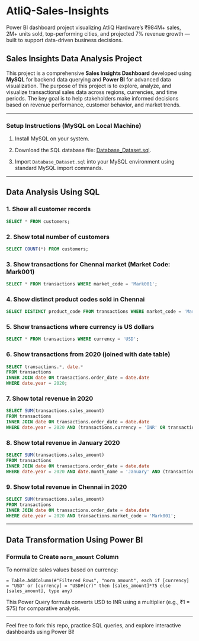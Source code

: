 # AtliQ-Sales-Insights
Power BI dashboard project visualizing AtliQ Hardware’s ₹984M+ sales, 2M+ units sold, top-performing cities, and projected 7% revenue growth — built to support data-driven business decisions.

## Sales Insights Data Analysis Project

This project is a comprehensive **Sales Insights Dashboard** developed using **MySQL** for backend data querying and **Power BI** for advanced data visualization. The purpose of this project is to explore, analyze, and visualize transactional sales data across regions, currencies, and time periods. The key goal is to help stakeholders make informed decisions based on revenue performance, customer behavior, and market trends.

---

### Setup Instructions (MySQL on Local Machine)

1. Install MySQL on your system.

2. Download the SQL database file: [Database\_Dataset.sql](.https://github.com/chowhan123/AtliQ-Sales-Insights/blob/main/README.md).
   
3. Import `Database_Dataset.sql` into your MySQL environment using standard MySQL import commands.

---

## Data Analysis Using SQL

### 1. Show all customer records

```sql
SELECT * FROM customers;
```

### 2. Show total number of customers

```sql
SELECT COUNT(*) FROM customers;
```

### 3. Show transactions for Chennai market (Market Code: Mark001)

```sql
SELECT * FROM transactions WHERE market_code = 'Mark001';
```

### 4. Show distinct product codes sold in Chennai

```sql
SELECT DISTINCT product_code FROM transactions WHERE market_code = 'Mark001';
```

### 5. Show transactions where currency is US dollars

```sql
SELECT * FROM transactions WHERE currency = 'USD';
```

### 6. Show transactions from 2020 (joined with date table)

```sql
SELECT transactions.*, date.*
FROM transactions
INNER JOIN date ON transactions.order_date = date.date
WHERE date.year = 2020;
```

### 7. Show total revenue in 2020

```sql
SELECT SUM(transactions.sales_amount)
FROM transactions
INNER JOIN date ON transactions.order_date = date.date
WHERE date.year = 2020 AND (transactions.currency = 'INR' OR transactions.currency = 'USD');
```

### 8. Show total revenue in January 2020

```sql
SELECT SUM(transactions.sales_amount)
FROM transactions
INNER JOIN date ON transactions.order_date = date.date
WHERE date.year = 2020 AND date.month_name = 'January' AND (transactions.currency = 'INR' OR transactions.currency = 'USD');
```

### 9. Show total revenue in Chennai in 2020

```sql
SELECT SUM(transactions.sales_amount)
FROM transactions
INNER JOIN date ON transactions.order_date = date.date
WHERE date.year = 2020 AND transactions.market_code = 'Mark001';
```

---

## Data Transformation Using Power BI

### Formula to Create `norm_amount` Column

To normalize sales values based on currency:

```powerquery
= Table.AddColumn(#"Filtered Rows", "norm_amount", each if [currency] = "USD" or [currency] = "USD#(cr)" then [sales_amount]*75 else [sales_amount], type any)
```

This Power Query formula converts USD to INR using a multiplier (e.g., ₹1 = \$75) for comparative analysis.

---



Feel free to fork this repo, practice SQL queries, and explore interactive dashboards using Power BI!

